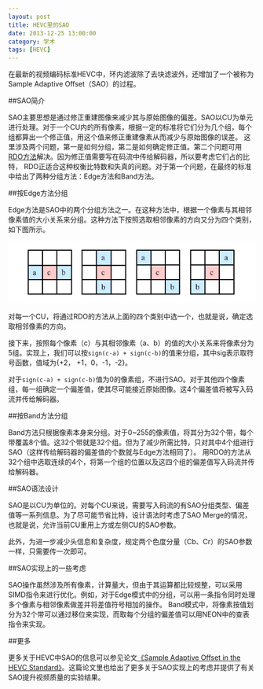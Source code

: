 ```yaml
---
layout: post
title: HEVC里的SAO
date: 2013-12-25 13:00:00
category: 学术
tags: [HEVC]
---
```


在最新的视频编码标准HEVC中，环内滤波除了去块滤波外，还增加了一个被称为Sample Adaptive Offset（SAO）的过程。

<!--more-->

##SAO简介

SAO主要思想是通过修正重建图像来减少其与原始图像的偏差。SAO以CU为单元进行处理。对于一个CU内的所有像素，根据一定的标准将它们分为几个组，每个组都算出一个修正值，用这个值来修正重建像素从而减少与原始图像的误差。
这里涉及两个问题，第一是如何分组，第二是如何确定修正值。第二个问题可用[RDO方法](http://en.wikipedia.org/wiki/Rate%E2%80%93distortion_optimization)解决。因为修正值需要写在码流中传给解码器，所以要考虑它们占的比特，
RDO正适合这种权衡比特数和失真的问题。对于第一个问题，在最终的标准中给出了两种分组方法：Edge方法和Band方法。

##按Edge方法分组

Edge方法是SAO中的两个分组方法之一。在这种方法中，根据一个像素与其相邻像素值的大小关系来分组。这种方法下按照选取相邻像素的方向又分为四个类别，如下图所示。

![](/images/2013-12-25-sao-edge-class.png)

对每一个CU，将通过RDO的方法从上面的四个类别中选一个，也就是说，确定选取相邻像素的方向。

接下来，按照每个像素（c）与其相邻像素（a、b）的值的大小关系来将像素分为5组。实现上，我们可以按`sign(c-a) + sign(c-b)`的值来分组，其中sig表示取符号函数，值域为{+2， +1，0，-1，-2}。

对于`sign(c-a) + sign(c-b)`值为0的像素组，不进行SAO。对于其他四个像素组，每一组确定一个偏差值，使其尽可能接近原始图像。这4个偏差值将被写入码流并传给解码器。

##按Band方法分组

Band方法只根据像素本身来分组。对于0~255的像素值，将其分为32个带，每个带覆盖8个值。这32个带就是32个组。但为了减少所需比特，只对其中4个组进行SAO（这样传给解码器的偏差值的个数就与Edge方法相同了）。
用RDO的方法从32个组中选取连续的4个，将第一个组的位置以及这四个组的偏差值写入码流并传给解码器。

##SAO语法设计

SAO是以CU为单位的。对每个CU来说，需要写入码流的有SAO分组类型、偏差值等一系列信息。为了尽可能节省比特，设计语法时考虑了SAO Merge的情况，也就是说，允许当前CU重用上方或左侧CU的SAO参数。

此外，为进一步减少头信息和复杂度，规定两个色度分量（Cb、Cr）的SAO参数一样，只需要传一次即可。

##SAO实现上的一些考虑

SAO操作虽然涉及所有像素，计算量大，但由于其运算都比较规整，可以采用SIMD指令来进行优化。例如，对于Edge模式中的分组，可以用一条指令同时处理多个像素与相邻像素做差并将差值符号相加的操作。
Band模式中，将像素按值划分为32个带可以通过移位来实现，而取每个分组的偏差值可以用NEON中的查表指令来实现。

##更多

更多关于HEVC中SAO的信息可以参见论文[《Sample Adaptive Offset in the HEVC Standard》](http://ieeexplore.ieee.org/xpl/abstractAuthors.jsp?arnumber=6324411)。这篇论文里也给出了更多关于SAO实现上的考虑并提供了有关SAO提升视频质量的实验结果。

